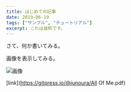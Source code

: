 ```yaml
---
title: はじめての記事
date: 2019-06-19
tags: ["サンプル", "チュートリアル"]
excerpt: これは抜粋です。
---
```


さて、何か書いてみる。

画像を表示してみる。

![画像](https://gitpress.io/@junoura/jj.jpg)

[link](https://gitpress.io/@junoura/All Of Me.pdf)

